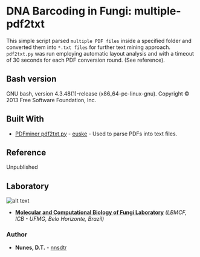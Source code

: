 # DNA Barcoding in Fungi: multiple-pdf2txt

This simple script parsed `multiple PDF files` inside a specified folder and converted them into `*.txt files` for further text mining approach. `pdf2txt.py` was run employing automatic layout analysis and with a timeout of 30 seconds for each PDF conversion round. (See reference).

## Bash version

GNU bash, version 4.3.48(1)-release (x86_64-pc-linux-gnu). Copyright © 2013 Free Software Foundation, Inc.

## Built With

* [PDFminer pdf2txt.py](https://github.com/euske/pdfminer/blob/master/tools/pdf2txt.py) - [euske](https://github.com/euske) - Used to parse PDFs into text files.

## Reference

Unpublished

## Laboratory
[logo]: https://github.com/nnsdtr/multiple_pdf2txt/blob/master/lbmcf-logo.png

![alt text][logo]
* [**Molecular and Computational Biology of Fungi Laboratory**](https://sites.icb.ufmg.br/lbmcf/) *(LBMCF, ICB - UFMG, Belo Horizonte, Brazil)*


### Author
* **Nunes, D.T.** - [nnsdtr](https://github.com/nnsdtr)

